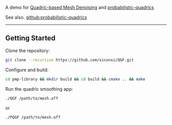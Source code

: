A demo for [Quadric-based Mesh Denoising](https://perso.telecom-paristech.fr/boubek/papers/QGF/QGF_lowres.pdf) and [probabilistic-quadrics](https://www.graphics.rwth-aachen.de/media/papers/308/probabilistic-quadrics.pdf)

See also. [github:probabilistic-quadrics](https://github.com/Philip-Trettner/probabilistic-quadrics)



--- 


## Getting Started

Clone the repository:

```sh
git clone --recursive https://github.com/xiconxi/QGF.git
```

Configure and build:

```sh
cd pmp-library && mkdir build && cd build && cmake .. && make
```

Run the quadric smoothing app:

```sh
./QGF /path/to/mesh.off
```
or
```sh
./PQGF /path/to/mesh.off
```
